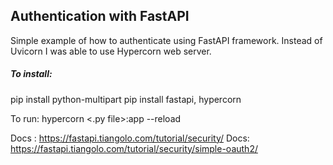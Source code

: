 ## Authentication with FastAPI

Simple example of how to authenticate using FastAPI framework. Instead of Uvicorn I was able to use Hypercorn web server.

##### To install:

pip install python-multipart
pip install fastapi, hypercorn

To run: hypercorn <.py file>:app --reload

Docs : https://fastapi.tiangolo.com/tutorial/security/
Docs: https://fastapi.tiangolo.com/tutorial/security/simple-oauth2/
